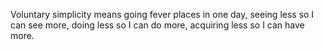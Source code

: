 Voluntary simplicity means going fever places in one day, seeing less so I can see more, doing less so I can do more, acquiring less so I can have more.
